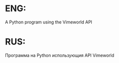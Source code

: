 # ENG:
A Python program using the Vimeworld API
# RUS:
Программа на Python использующия API Vimeworld
